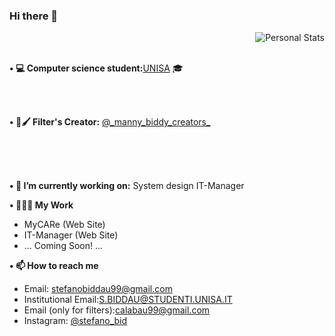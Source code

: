 ### Hi there 👋 
<img align="right" src="https://github-readme-stats.vercel.app/api?username=stefanBerau&count_private=true&count_private=true&show_icons=true" alt="Personal Stats">
<br>
<br>
<p><b>• 💻 Computer science student:</b><a href="https://www.unisa.it">UNISA</a> 🎓 </p>
<br>
<br>
<p><b>• 📱🖌 Filter's Creator:</b>  <a href="https://www.instagram.com/_manny_biddy_creators_/">@_manny_biddy_creators_</a> </p>
<br>
<br>
<br>
<p><b> • 🔭 I’m currently working on:</b> System design IT-Manager </p>

<p><b> • 👷🏻‍♂️ My Work</b> </p>
<ul>
<li>MyCARe (Web Site)</li>
<li>IT-Manager (Web Site) </li>
<li>... Coming Soon! ...</li>
</ul>

<p><b> • 📫 How to reach me</b> </p>
<ul>
<li>Email: <a href="mailto:stefanobiddau99@gmail.com">stefanobiddau99@gmail.com</a></li>
<li>Institutional Email:<a href="mailto:S.BIDDAU@STUDENTI.UNISA.IT	">S.BIDDAU@STUDENTI.UNISA.IT	</a>  </li>
<li>Email (only for filters):<a href="mailto:calabau99@gmail.com">calabau99@gmail.com</a> </li>
<li>Instagram: <a href="https://www.instagram.com/stefano_bid/">@stefano_bid</a></li>
</ul>
